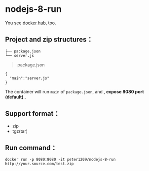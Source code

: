 nodejs-8-run
================

You see [docker hub](https://hub.docker.com/r/peter1209/nodejs-8-run/), too.

## Project and zip structures：
```
├── package.json
└── server.js
```
> package.json
```
{
  "main":"server.js"
}
```

The container will run `main` of `package.json`, and , **expose 8080 port (default)**..

## Support format：

* zip
* tgz(tar)

## Run command：
```
docker run -p 8080:8080 -it peter1209/nodejs-8-run http://your.source.com/test.zip
```

